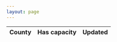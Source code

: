 ```yaml
---
layout: page
---
```


<link rel="stylesheet" type="text/css" href="//cdn.datatables.net/1.10.23/css/jquery.dataTables.css">
  
<script type="text/javascript" charset="utf8" src="//code.jquery.com/jquery-3.5.1.js"></script>
<script type="text/javascript" charset="utf8" src="//cdn.datatables.net/1.10.23/js/jquery.dataTables.js"></script>

<script type="text/javascript" charset="utf8">
$(document).ready(function() {
    $('#example').DataTable( {
        "ajax": 'data/data.json'
    } );
} );
</script>

<table id="example" class="display" style="width:100%">
        <thead>
            <tr>
                <th>County</th>
                <th>Has capacity</th>
                <th>Updated</th>
            </tr>
        </thead>
  </table>
